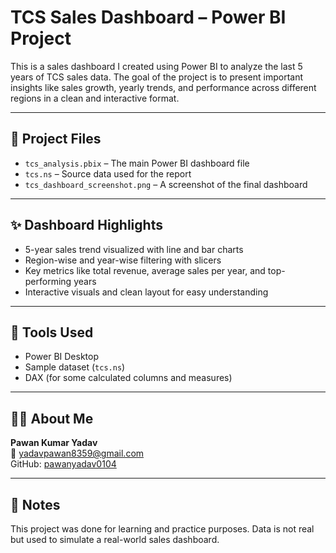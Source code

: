 
# TCS Sales Dashboard – Power BI Project

This is a sales dashboard I created using Power BI to analyze the last 5 years of TCS sales data. The goal of the project is to present important insights like sales growth, yearly trends, and performance across different regions in a clean and interactive format.

---

## 📂 Project Files

- `tcs_analysis.pbix` – The main Power BI dashboard file  
- `tcs.ns` – Source data used for the report  
- `tcs_dashboard_screenshot.png` – A screenshot of the final dashboard  

---

## ✨ Dashboard Highlights

- 5-year sales trend visualized with line and bar charts  
- Region-wise and year-wise filtering with slicers  
- Key metrics like total revenue, average sales per year, and top-performing years  
- Interactive visuals and clean layout for easy understanding

---

## 🔧 Tools Used

- Power BI Desktop  
- Sample dataset (`tcs.ns`)  
- DAX (for some calculated columns and measures)

---

## 👨‍💻 About Me

**Pawan Kumar Yadav**  
📧 yadavpawan8359@gmail.com  
GitHub: [pawanyadav0104](https://github.com/pawanyadav0104)

---

## 📝 Notes

This project was done for learning and practice purposes. Data is not real but used to simulate a real-world sales dashboard.
